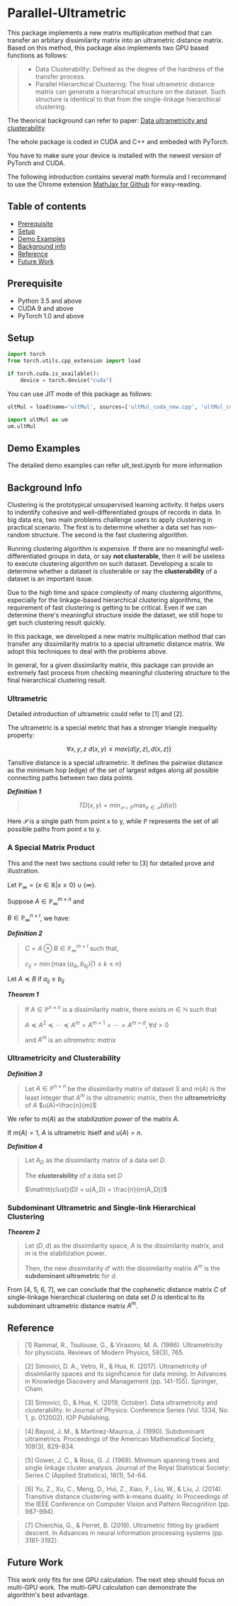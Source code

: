 # Parallel-Ultrametric 
This package implements a new matrix multiplication method that can transfer an arbitary dissimilarity matrix into an ultrametric distance matrix. Based on this method, this package also implements two GPU based functions as follows:
> * Data Clusterability: Defined as the degree of the hardness of the transfer process. 
> * Parallel Hierarchical Clustering: The final ultrametric distance matrix can generate a hierarchical structure on the dataset. Such structure is identical to that from the single-linkage hierarchical clustering.  

The theorical background can refer to paper: [Data ultrametricity and clusterability](https://iopscience.iop.org/article/10.1088/1742-6596/1334/1/012002/meta)

The whole package is coded in CUDA and C++ and embeded with PyTorch. 

You have to make sure your device is installed with the newest version of PyTorch and CUDA. 

The following introduction contains several math formula and I recommand to use the Chrome extension [MathJax for Github](https://chrome.google.com/webstore/detail/mathjax-plugin-for-github/ioemnmodlmafdkllaclgeombjnmnbima) for easy-reading.

## Table of contents
* [Prerequisite](#prerequisite)
* [Setup](#setup)
* [Demo Examples](#demo-examples)
* [Background info](#background-info)
* [Reference](#reference)
* [Future Work](#future-work)

## Prerequisite
* Python 3.5 and above
* CUDA 9 and above
* PyTorch 1.0 and above

## Setup

```python
import torch
from torch.utils.cpp_extension import load

if torch.cuda.is_available():
    device = torch.device("cuda")
```

You can use JIT mode of this package as follows:

```python
ultMul = load(name='ultMul', sources=['ultMul_cuda_new.cpp', 'ultMul_cuda_kernel_new.cu'])

import ultMul as um
um.ultMul
```

## Demo Examples
The detailed demo examples can refer ult_test.ipynb for more information

## Background Info
Clustering is the prototypical unsupervised learning activity. It helps users to indentify cohesive and well-differentiated groups of records in data. In big data era, two main problems challenge users to apply clustering in practical scenario. The first is to determine whether a data set has non-random structure. The second is the fast clustering algorithm. 

Running clustering algorithm is expensive. If there are no meaningful well-differentiated groups in data, or say **not clusterable**, then it will be useless to execute clustering algorithm on such dataset. Developing a scale to determine whether a dataset is clusterable or say the **clusterability** of a dataset is an important issue. 

Due to the high time and space complexity of many clustering algorithms, especially for the linkage-based hierarchical clustering algorithms, the requirement of fast clustering is getting to be critical. Even if we can determine there's meaningful structure inside the dataset, we still hope to get such clustering result quickly. 

In this package, we developed a new matrix multiplication method that can transfer any dissimilarity matrix to a special ultrametic distance matrix. We adopt this techniques to deal with the problems above. 

In general, for a given dissimilarity matrix, this package can provide an extremely fast process from checking meaningful clustering structure to the final hierarchical clustering result.

### Ultrametric
Detailed introduction of ultrametric could refer to [1] and [2].

The ultrametric is a special metric that has a stronger triangle inequality property:

$$\forall x,y,z\ d(x,y)\leq max\lbrace d(y,z), d(x,z)\rbrace$$
<!-- ![](https://latex.codecogs.com/png.latex?\forall&space;x,y,z,d(x,y)\leq&space;max\{d(x,z),d(y,z)\}) -->

Tansitive distance is a special ultrametric. It defines the pairwise distance as the minimum hop (edge) of the set of largest edges along all possible connecting paths between two data points.

***Definition 1*** 

> $$TD(x,y) = \min_{\mathcal{P}\in \mathbb{P}} \max_{e\in \mathcal{P}} (d(e))$$

Here $\mathcal{P}$ is a single path from point x to y, while $\mathbb{P}$ represents the set of all possible paths from point x to y.

### A Special Matrix Product
This and the next two sections could refer to [3] for detailed prove and illustration.

Let $\mathbb{P}_\infty = \lbrace x\in\mathbb{R}|x\geq 0\rbrace \cup\lbrace\infty\rbrace$.

Suppose $A\in \mathbb{P}_{\infty}^{m\times n}$ and 

$B\in \mathbb{P}_{\infty}^{n\times l}$, we have:

***Definition 2***

>$C = A\otimes B\in\mathbb{P}_\infty^{m\times l}$ such that,
>
>$c_{ij} = \min\lbrace \max\lbrace a_{ik}, b_{kj}\rbrace |1\leq k\leq n\rbrace$

Let $A\preceq B$ if $a_{ij}\geq b_{ij}$

***Theorem 1***
 
> If $A\in\mathbb{P}^{n\times n}$ is a dissimilarity matrix, there exists $m\in\mathbb{N}$ such that
>
> $A\preceq A^2\preceq\cdots\preceq A^m = A^{m+1}=\cdots = A^{m+d}, \forall d>0$
>
> and $A^m$ is an *ultrametric matrix*

### Ultrametricity and Clusterability
***Definition 3***

> Let $A\in\mathbb{P}^{n\times n}$ be the dissimilarity matrix of dataset $S$ and $m(A)$ is the least integer that $A^m$ is the ultrametric matrix, then the **ultrametricity** of $A$ $u(A)=\frac{n}{m}$

We refer to $m(A)$ as the *stabilization power* of the matrix $A$.

If $m(A)=1$, $A$ is ultrametric itself and $u(A)=n$.

***Definition 4***

> Let $A_D$ as the dissimilarity matrix of a data set $D$.
> 
> The **clusterability** of a data set $D$
> 
> $\mathtt{clust}(D) = u(A_D) = \frac{n}{m(A_D)}$

### Subdominant Ultrametric and Single-link Hierarchical Clustering
***Theorem 2***

> Let $(D, d)$ as the dissimilarity space, $A$ is the dissimilarity matrix, and $m$ is the stabilization power. 
> 
> Then, the new dissimilarity $d'$ with the dissimilarity matrix $A^m$ is the **subdominant ultrametric** for $d$.

From [4, 5, 6, 7], we can conclude that the cophenetic distance matrix $C$ of single-linkage hierarchical clustering on data set $D$ is identical to its subdominant ultrametric distance matrix $A^m$.
<!-- 4 for subdominant definition on min-max conn to transtive dist-->
<!-- 5 connect mst to single-link-->
<!-- 6 connect trans dist to mst-->
<!-- 7 is the newest work on ultra-->

## Reference
> [1] Rammal, R., Toulouse, G., & Virasoro, M. A. (1986). Ultrametricity for physicists. Reviews of Modern Physics, 58(3), 765.

> [2] Simovici, D. A., Vetro, R., & Hua, K. (2017). Ultrametricity of dissimilarity spaces and its significance for data mining. In Advances in Knowledge Discovery and Management (pp. 141-155). Springer, Cham.

> [3] Simovici, D., & Hua, K. (2019, October). Data ultrametricity and clusterability. In Journal of Physics: Conference Series (Vol. 1334, No. 1, p. 012002). IOP Publishing.

> [4] Bayod, J. M., & Martinez-Maurica, J. (1990). Subdominant ultrametrics. Proceedings of the American Mathematical Society, 109(3), 829-834.

> [5] Gower, J. C., & Ross, G. J. (1969). Minimum spanning trees and single linkage cluster analysis. Journal of the Royal Statistical Society: Series C (Applied Statistics), 18(1), 54-64.

> [6] Yu, Z., Xu, C., Meng, D., Hui, Z., Xiao, F., Liu, W., & Liu, J. (2014). Transitive distance clustering with k-means duality. In Proceedings of the IEEE Conference on Computer Vision and Pattern Recognition (pp. 987-994).

> [7] Chierchia, G., & Perret, B. (2019). Ultrametric fitting by gradient descent. In Advances in neural information processing systems (pp. 3181-3192).
## Future Work
This work only fits for one GPU calculation. The next step should focus on multi-GPU work. The multi-GPU calculation can demonstrate the algorithm's best advantage.




